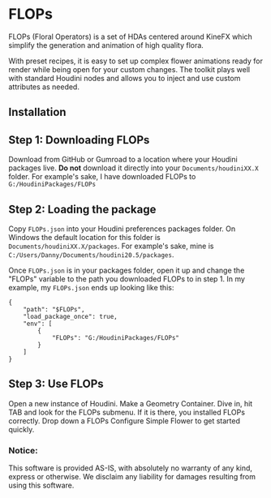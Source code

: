 FLOPs
======

FLOPs (Floral Operators) is a set of HDAs centered around KineFX which simplify the generation and animation of high quality flora.

With preset recipes, it is easy to set up complex flower animations ready for render while being open for your custom changes. The toolkit plays well with standard Houdini nodes and allows you to inject and use custom attributes as needed.
## Installation
## Step 1: Downloading FLOPs
Download from GitHub or Gumroad to a location where your Houdini packages live. **Do not** download it directly into your `Documents/houdiniXX.X` folder.
For example's sake, I have downloaded FLOPs to `G:/HoudiniPackages/FLOPs`
## Step 2: Loading the package
Copy `FLOPs.json` into your Houdini preferences packages folder. On Windows the default location for this folder is `Documents/houdiniXX.X/packages`. For example's sake, mine is `C:/Users/Danny/Documents/houdini20.5/packages`.

Once `FLOPs.json` is in your packages folder, open it up and change the "FLOPs" variable to the path you downloaded FLOPs to in step 1. In my example, my `FLOPs.json` ends up looking like this:

```
{
    "path": "$FLOPs",
    "load_package_once": true,
    "env": [
        {
            "FLOPs": "G:/HoudiniPackages/FLOPs"
        }
    ]
}
```
## Step 3: Use FLOPs
Open a new instance of Houdini. Make a Geometry Container. Dive in, hit TAB and look for the FLOPs submenu. If it is there, you installed FLOPs correctly. Drop down a FLOPs Configure Simple Flower to get started quickly.
### Notice:
This software is provided AS-IS, with absolutely no warranty of any kind, express or otherwise. We disclaim any liability for damages resulting from using this software.
